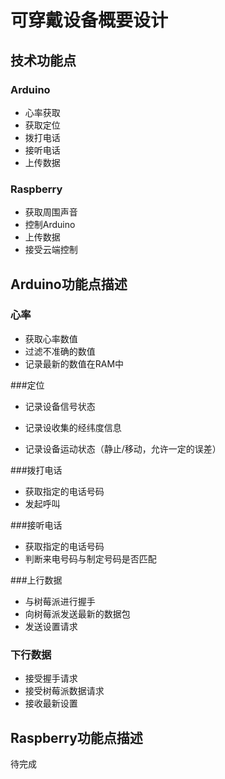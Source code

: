 # 可穿戴设备概要设计

## 技术功能点

### Arduino

* 心率获取
* 获取定位
* 拨打电话
* 接听电话
* 上传数据

### Raspberry

* 获取周围声音
* 控制Arduino
* 上传数据
* 接受云端控制

## Arduino功能点描述

### 心率

* 获取心率数值
* 过滤不准确的数值
* 记录最新的数值在RAM中

###定位

* 记录设备信号状态


* 记录设收集的经纬度信息
* 记录设备运动状态（静止/移动，允许一定的误差）

###拨打电话

* 获取指定的电话号码
* 发起呼叫

###接听电话

* 获取指定的电话号码
* 判断来电号码与制定号码是否匹配

###上行数据

* 与树莓派进行握手
* 向树莓派发送最新的数据包
* 发送设置请求

### 下行数据

* 接受握手请求
* 接受树莓派数据请求
* 接收最新设置

## Raspberry功能点描述

待完成